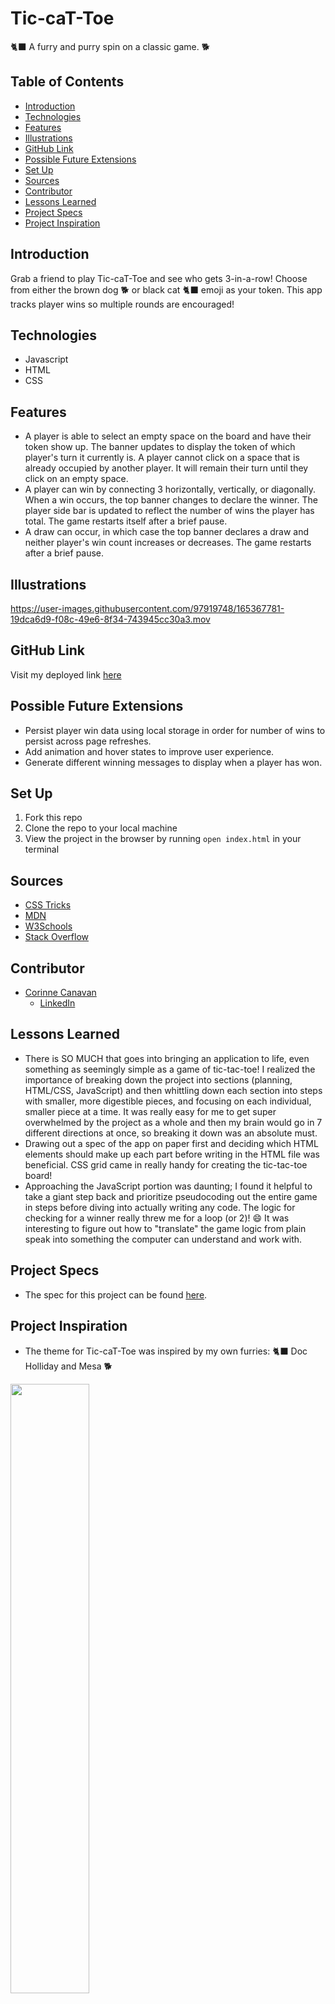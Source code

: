 # Tic-caT-Toe
:black_cat: A furry and purry spin on a classic game. :dog2:

## Table of Contents
  - [Introduction](#introduction)
  - [Technologies](#technologies)
  - [Features](#features)
  - [Illustrations](#illustrations)
  - [GitHub Link](#github-link)
  - [Possible Future Extensions](#possible-future-extensions)
  - [Set Up](#set-up)
  - [Sources](#sources)
  - [Contributor](#contributor)
  - [Lessons Learned](#lessons-learned)
  - [Project Specs](#project-specs)
  - [Project Inspiration](#project-inspiration)

## Introduction
Grab a friend to play Tic-caT-Toe and see who gets 3-in-a-row! Choose from either the brown dog :dog2: or black cat :black_cat: emoji as your token. This app tracks player wins so multiple rounds are encouraged!

## Technologies
- Javascript
- HTML
- CSS

## Features
- A player is able to select an empty space on the board and have their token show up. The banner updates to display the token of which player's turn it currently is. A player cannot click on a space that is already occupied by another player. It will remain their turn until they click on an empty space.
- A player can win by connecting 3 horizontally, vertically, or diagonally. When a win occurs, the top banner changes to declare the winner. The player side bar is updated to reflect the number of wins the player has total. The game restarts itself after a brief pause.
- A draw can occur, in which case the top banner declares a draw and neither player's win count increases or decreases. The game restarts after a brief pause.

## Illustrations
https://user-images.githubusercontent.com/97919748/165367781-19dca6d9-f08c-49e6-8f34-743945cc30a3.mov

## GitHub Link
Visit my deployed link [here](https://corcanavan.github.io/tic-tac-toe/)

## Possible Future Extensions
- Persist player win data using local storage in order for number of wins to persist across page refreshes.
- Add animation and hover states to improve user experience.
- Generate different winning messages to display when a player has won.

## Set Up
  1. Fork this repo  
  2. Clone the repo to your local machine
  3. View the project in the browser by running `open index.html` in your terminal

## Sources
- [CSS Tricks](https://css-tricks.com/)
- [MDN](http://developer.mozilla.org/en-US/)
- [W3Schools](https://www.w3schools.com/)
- [Stack Overflow](https://stackoverflow.com/)

## Contributor
- [Corinne Canavan](https://github.com/CorCanavan)
  - [LinkedIn](https://www.linkedin.com/in/corinnecanavan/)

## Lessons Learned
- There is SO MUCH that goes into bringing an application to life, even something as seemingly simple as a game of tic-tac-toe! I realized the importance of breaking down the project into sections (planning, HTML/CSS, JavaScript) and then whittling down each section into steps with smaller, more digestible pieces, and focusing on each individual, smaller piece at a time. It was really easy for me to get super overwhelmed by the project as a whole and then my brain would go in 7 different directions at once, so breaking it down was an absolute must.
- Drawing out a spec of the app on paper first and deciding which HTML elements should make up each part before writing in the HTML file was beneficial. CSS grid came in really handy for creating the tic-tac-toe board!
- Approaching the JavaScript portion was daunting; I found it helpful to take a giant step back and prioritize pseudocoding out the entire game in steps before diving into actually writing any code. The logic for checking for a winner really threw me for a loop (or 2)! :smile: It was interesting to figure out how to "translate" the game logic from plain speak into something the computer can understand and work with.

## Project Specs
- The spec for this project can be found [here](https://frontend.turing.edu/projects/module-1/tic-tac-toe-solo-v2.html).

## Project Inspiration
- The theme for Tic-caT-Toe was inspired by my own furries: :black_cat: Doc Holliday and Mesa :dog2:
<img src="https://user-images.githubusercontent.com/97919748/165383229-e763586f-6b35-4b88-8c23-a8fcabdd0110.jpeg" width=50% height=50%>
